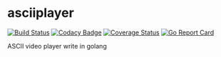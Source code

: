 # asciiplayer

[![Build Status](https://travis-ci.org/qeesung/asciiplayer.svg?branch=master)](https://travis-ci.org/qeesung/asciiplayer)
[![Codacy Badge](https://api.codacy.com/project/badge/Grade/2dba80ebf4c04687a320858c385fe7f8)](https://app.codacy.com/app/qeesung/asciiplayer?utm_source=github.com&utm_medium=referral&utm_content=qeesung/asciiplayer&utm_campaign=Badge_Grade_Dashboard)
[![Coverage Status](https://coveralls.io/repos/github/qeesung/asciiplayer/badge.svg)](https://coveralls.io/github/qeesung/asciiplayer)
[![Go Report Card](https://goreportcard.com/badge/github.com/qeesung/asciiplayer)](https://goreportcard.com/report/github.com/qeesung/asciiplayer)

ASCII video player write in golang
